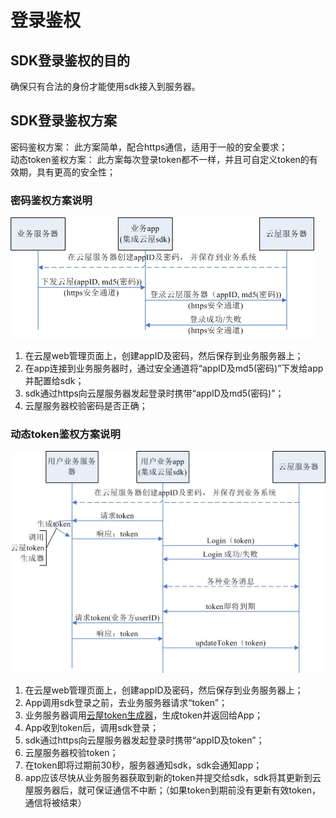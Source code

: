 # 登录鉴权

## SDK登录鉴权的目的

确保只有合法的身份才能使用sdk接入到服务器。

<h2 id=AuthTypeDesc>SDK登录鉴权方案</h2>

密码鉴权方案： 此方案简单，配合https通信，适用于一般的安全要求；</br>
动态token鉴权方案： 此方案每次登录token都不一样，并且可自定义token的有效期，具有更高的安全性；</br>

<h3 id=pswdMode>密码鉴权方案说明</h3>

![Image text](./images/login_1.png)

1. 在云屋web管理页面上，创建appID及密码，然后保存到业务服务器上；
2. 在app连接到业务服务器时，通过安全通道将“appID及md5(密码)”下发给app并配置给sdk；
3. sdk通过https向云屋服务器发起登录时携带“appID及md5(密码)”；
4. 云屋服务器校验密码是否正确；

<h3 id=tokenMode>动态token鉴权方案说明</h3>

![Image text](./images/login_2.png)

1. 在云屋web管理页面上，创建appID及密码，然后保存到业务服务器上；
1. App调用sdk登录之前，去业务服务器请求“token”；
1. 业务服务器调用[云屋token生成器](https://www.cloudroom.com/pages/tokenGenerator/)，生成token并返回给App；
1. App收到token后，调用sdk登录；
1. sdk通过https向云屋服务器发起登录时携带“appID及token”；
1. 云屋服务器校验token；
1. 在token即将过期前30秒，服务器通知sdk，sdk会通知app；
1. app应该尽快从业务服务器获取到新的token并提交给sdk，sdk将其更新到云屋服务器后，就可保证通信不中断；（如果token到期前没有更新有效token，通信将被结束）
